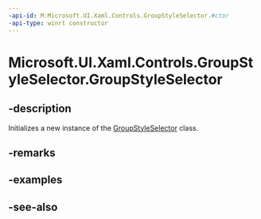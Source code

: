 ```yaml
---
-api-id: M:Microsoft.UI.Xaml.Controls.GroupStyleSelector.#ctor
-api-type: winrt constructor
---
```


<!-- Method syntax
public GroupStyleSelector()
-->

# Microsoft.UI.Xaml.Controls.GroupStyleSelector.GroupStyleSelector

## -description
Initializes a new instance of the [GroupStyleSelector](groupstyleselector.md) class.

## -remarks

## -examples

## -see-also

